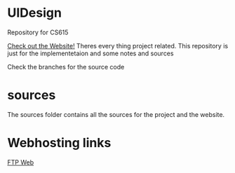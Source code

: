 # UIDesign
Repository for CS615 

[Check out the Website!](https://sites.google.com/view/umb-ui-design-group8/start)
Theres every thing project related. This repository is just for the implementetaion and some notes and sources

Check the branches for the source code

# sources

The sources folder contains all the sources for the project and the website.

# Webhosting links

[FTP Web](https://marius.cybranceehost.com:8443/)

